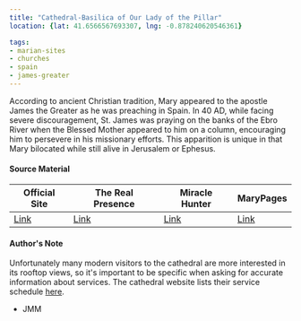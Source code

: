 ```yaml
---
title: "Cathedral-Basilica of Our Lady of the Pillar"
location: {lat: 41.6566567693307, lng: -0.878240620546361}

tags:
- marian-sites
- churches
- spain
- james-greater
---
```


According to ancient Christian tradition, Mary appeared to the apostle James the Greater as he was preaching in Spain.  In 40 AD, while facing severe discouragement, St. James was praying on the banks of the Ebro River when the Blessed Mother appeared to him on a column, encouraging him to persevere in his missionary efforts.  This apparition is unique in that Mary bilocated while still alive in Jerusalem or Ephesus.

#### Source Material

| Official Site | The Real Presence | Miracle Hunter | MaryPages |
| --- | --- | --- | --- |
| [Link](https://catedraldezaragoza.es/basilica/) | [Link](http://www.therealpresence.org/eucharst/misc/BVM/09_ZARAGOZA_60x96.pdf) | [Link](https://www.miraclehunter.com/marian_apparitions/approved_apparitions/zaragoza/index.html) | [Link](https://www.marypages.com/our-lady-of-the-pillar.html) |

#### Author's Note

Unfortunately many modern visitors to the cathedral are more interested in its rooftop views, so it's important to be specific when asking for accurate information about services.  The cathedral website lists their service schedule [here](https://catedraldezaragoza.es/culto/).

- JMM
